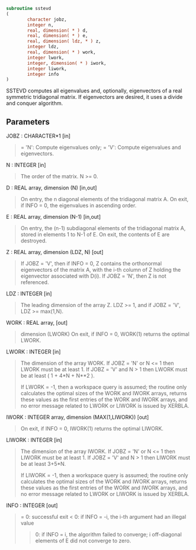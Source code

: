 ```fortran
subroutine sstevd
(
        character jobz,
        integer n,
        real, dimension( * ) d,
        real, dimension( * ) e,
        real, dimension( ldz, * ) z,
        integer ldz,
        real, dimension( * ) work,
        integer lwork,
        integer, dimension( * ) iwork,
        integer liwork,
        integer info
)
```

SSTEVD computes all eigenvalues and, optionally, eigenvectors of a
real symmetric tridiagonal matrix. If eigenvectors are desired, it
uses a divide and conquer algorithm.

## Parameters
JOBZ : CHARACTER*1 [in]
> = 'N':  Compute eigenvalues only;
> = 'V':  Compute eigenvalues and eigenvectors.

N : INTEGER [in]
> The order of the matrix.  N >= 0.

D : REAL array, dimension (N) [in,out]
> On entry, the n diagonal elements of the tridiagonal matrix
> A.
> On exit, if INFO = 0, the eigenvalues in ascending order.

E : REAL array, dimension (N-1) [in,out]
> On entry, the (n-1) subdiagonal elements of the tridiagonal
> matrix A, stored in elements 1 to N-1 of E.
> On exit, the contents of E are destroyed.

Z : REAL array, dimension (LDZ, N) [out]
> If JOBZ = 'V', then if INFO = 0, Z contains the orthonormal
> eigenvectors of the matrix A, with the i-th column of Z
> holding the eigenvector associated with D(i).
> If JOBZ = 'N', then Z is not referenced.

LDZ : INTEGER [in]
> The leading dimension of the array Z.  LDZ >= 1, and if
> JOBZ = 'V', LDZ >= max(1,N).

WORK : REAL array, [out]
> dimension (LWORK)
> On exit, if INFO = 0, WORK(1) returns the optimal LWORK.

LWORK : INTEGER [in]
> The dimension of the array WORK.
> If JOBZ  = 'N' or N <= 1 then LWORK must be at least 1.
> If JOBZ  = 'V' and N > 1 then LWORK must be at least
> ( 1 + 4*N + N**2 ).
> 
> If LWORK = -1, then a workspace query is assumed; the routine
> only calculates the optimal sizes of the WORK and IWORK
> arrays, returns these values as the first entries of the WORK
> and IWORK arrays, and no error message related to LWORK or
> LIWORK is issued by XERBLA.

IWORK : INTEGER array, dimension (MAX(1,LIWORK)) [out]
> On exit, if INFO = 0, IWORK(1) returns the optimal LIWORK.

LIWORK : INTEGER [in]
> The dimension of the array IWORK.
> If JOBZ  = 'N' or N <= 1 then LIWORK must be at least 1.
> If JOBZ  = 'V' and N > 1 then LIWORK must be at least 3+5*N.
> 
> If LIWORK = -1, then a workspace query is assumed; the
> routine only calculates the optimal sizes of the WORK and
> IWORK arrays, returns these values as the first entries of
> the WORK and IWORK arrays, and no error message related to
> LWORK or LIWORK is issued by XERBLA.

INFO : INTEGER [out]
> = 0:  successful exit
> < 0:  if INFO = -i, the i-th argument had an illegal value
> > 0:  if INFO = i, the algorithm failed to converge; i
> off-diagonal elements of E did not converge to zero.
